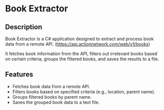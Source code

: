 # Book Extractor

## Description

Book Extractor is a C# application designed to extract and process book data from a remote API. (https://api.actionnetwork.com/web/v1/books)

It fetches book information from the API, filters out irrelevant books based on certain criteria, groups the filtered books, and saves the results to a file.

## Features

- Fetches book data from a remote API.
- Filters books based on specified criteria (e.g., location, parent name).
- Groups filtered books by parent name.
- Saves the grouped book data to a text file.
